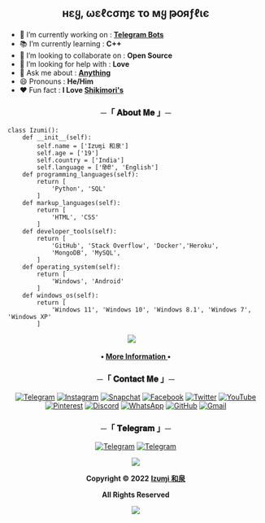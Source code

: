 <h2 align="center">

нεყ, ωεℓcσɱε το мყ թօяƒℓιє

</h2>

- 🔭 I’m currently working on : [**Telegram Bots**](https://telegram.dog/MaximXBots)
- 📚 I’m currently learning : **C++**
- 👯 I’m looking to collaborate on : **Open Source**
- 🤔 I’m looking for help with : **Love**
- 💬 Ask me about : [**Anything**](https://telegram.dog/LisaXRobot)
- 😄 Pronouns : **He/Him**
- ❤️ Fun fact : **I Love [Shikimori's](https://github.com/AL3X-Github/Shikimori-San)**

<h3 align="center">
    ─「 𝐀𝐛𝐨𝐮𝐭 𝐌𝐞 」─
</h3>

```python3
class Izumi():
    def __init__(self):
        self.name = ['I𝗓υɱi 和泉']
        self.age = ['19']
        self.country = ['India']
        self.language = ['हिंदी', 'English']
    def programming_languages(self):
        return [
            'Python', 'SQL'
        ]
    def markup_languages(self):
        return [
            'HTML', 'CSS'
        ]
    def developer_tools(self):
        return [
            'GitHub', 'Stack Overflow', 'Docker','Heroku',
            'MongoDB', 'MySQL',
        ]
    def operating_system(self):
        return [
            'Windows', 'Android'
        ]
    def windows_os(self):
        return [
            'Windows 11', 'Windows 10', 'Windows 8.1', 'Windows 7', 'Windows XP'
        ]
 ```
<div align="center">


<img src="https://github.com/AL3X-Github/AL3X-Github/blob/main/Photos/Insta-%40ikx7.a.png">
ㅤ

</h2><b>
<p align="center"> •
    <a href="https://github.com/ikx7a/ikx7a/tree/main/GitHub"> More Information </a> •
</a></h2></b></p>
<h3 align="center">
    ─「 𝐂𝐨𝐧𝐭𝐚𝐜𝐭 𝐌𝐞 」─
</h3>

[![Telegram](https://img.shields.io/badge/Telegram-2CA5E0?style=for-the-badge&logo=telegram&logoColor=white)](https://telegram.dog/MaximXRobot) [![Instagram](https://img.shields.io/badge/Instagram-%23E4405F.svg?style=for-the-badge&logo=Instagram&logoColor=white)](https://instagram.com/ikx7.a)</a>
[![Snapchat](https://img.shields.io/badge/Snapchat-F9DC3e.svg?style=for-the-badge&logo=Snapchat&logoColor=white)](https://www.snapchat.com/add/ikx7.a) [![Facebook](https://img.shields.io/badge/Facebook-%231877F2.svg?style=for-the-badge&logo=Facebook&logoColor=white)](https://www.facebook.com/ikx7.a) </a>
[![Twitter](https://img.shields.io/badge/Twitter-%231DA1F2.svg?style=for-the-badge&logo=Twitter&logoColor=white)](https://mobile.twitter.com/ikx7_a) [![YouTube](https://img.shields.io/badge/YouTube-%23FF0000.svg?style=for-the-badge&logo=YouTube&logoColor=white)](https://youtube.com/channel/UC9o1hM49jVr2lgOinw0pAdw)
[![Pinterest](https://img.shields.io/badge/Pinterest-%23E60023.svg?style=for-the-badge&logo=Pinterest&logoColor=white)](https://pin.it/2F0zGcr) [![Discord](https://img.shields.io/badge/Discord-%237289DA.svg?style=for-the-badge&logo=discord&logoColor=white)](https://discord.gg/m8u2TmgRjN)
[![WhatsApp](https://img.shields.io/badge/WhatsApp-25D366?style=for-the-badge&logo=whatsapp&logoColor=white)](https://github.com/AL3X-Github/AL3X-Github/blob/main/Gif/Shikimori's%20Love%20Izumi.gif) [![GitHub](https://img.shields.io/badge/github-%23121011.svg?style=for-the-badge&logo=github&logoColor=white)](https://github.com/AL3X-Github) [![Gmail](https://img.shields.io/badge/Gmail-D14836?style=for-the-badge&logo=gmail&logoColor=white)](mailto:izumixshikimorii@gmail.com) 

<h3 align="center">
    ─「 𝐓𝐞𝐥𝐞𝐠𝐫𝐚𝐦 」─
</h3>

[![Telegram](https://img.shields.io/badge/Group-%232C3454?style=for-the-badge&logo=telegram&logoColor=white)](https://telegram.dog/MaximXGroup) [![Telegram](https://img.shields.io/badge/Channel-%232C3454?style=for-the-badge&logo=telegram&logoColor=white)](https://telegram.dog/MaximXChannels)

<img src="https://github.com/AL3X-Github/AL3X-Github/blob/main/Photos/Insta-%20%40ikx7.a.jpg">

<!--START_SECTION:activity-->
<!--END_SECTION:activity-->

<p align="center">

**Copyright © 2022** [**Iᴢυɱi 和泉**](https://telegram.dog/MaximXRobot)

</p>

<p align="center">
<b>All Rights Reserved</b>
</p>
<div align="center">
	<img src="https://cdn.jsdelivr.net/gh/holic-x/holic-x/assets/github-contribution-grid-snake.svg" />
</div>
